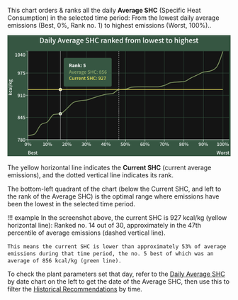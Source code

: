 This chart orders & ranks all the daily **Average SHC** (Specific Heat Consumption) in the selected time period: From the lowest daily average emissions (Best, 0%, Rank no. 1) to highest emissions (Worst, 100%)..

![Average SHC ranked](../../_assets/media/screenshots/reports/heu_ranked.png)

The yellow horizontal line indicates the **Current SHC** (current average emissions), and the dotted vertical line indicates its rank. 

The bottom-left quadrant of the chart (below the Current SHC, and left to the rank of the Average SHC) is the optimal range where emissions have been the lowest in the selected time period.

!!! example
    In the screenshot above, the current SHC is 927 kcal/kg (yellow horizontal line): Ranked no. 14 out of 30, approximately in the 47th percentile of average emissions (dashed vertical line). 
    
    This means the current SHC is lower than approximately 53% of average emissions during that time period, the no. 5 best of which was an average of 856 kcal/kg (green line).

To check the plant parameters set that day, refer to the [Daily Average SHC](heu_average_shc_date.md) by date chart on the left to get the date of the Average SHC, then use this to filter the [Historical Recommendations](historical_recommendations.md) by time.
